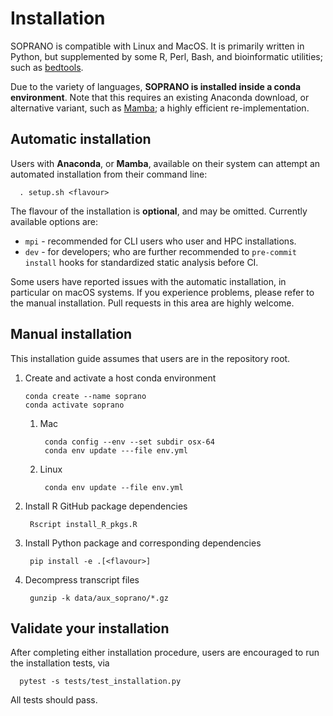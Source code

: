 # Installation

SOPRANO is compatible with Linux and MacOS. It is primarily written in Python,
but supplemented by some R, Perl, Bash, and bioinformatic utilities; such as
[bedtools](https://bedtools.readthedocs.io/en/latest/).

Due to the variety of languages, **SOPRANO is installed inside a conda
environment**. Note that this requires an existing Anaconda download, or
alternative variant, such as
[Mamba](https://mamba.readthedocs.io/en/latest/index.html); a highly efficient
re-implementation.

## Automatic installation

Users with **Anaconda**, or **Mamba**, available on their system can attempt an
automated installation from their command line:

      . setup.sh <flavour>

The flavour of the installation is **optional**, and may be omitted. Currently
available options are:  

- `mpi` - recommended for CLI users who user and HPC installations.  
- `dev` - for developers; who are further recommended to `pre-commit install`
hooks for standardized static analysis before CI.  

Some users have reported issues with the automatic installation, in particular
on macOS systems. If you experience problems, please refer to the manual
installation. Pull requests in this area are highly welcome.

## Manual installation

This installation guide assumes that users are in the repository root.

1. Create and activate a host conda environment

       conda create --name soprano
       conda activate soprano

   1. Mac

           conda config --env --set subdir osx-64
           conda env update ---file env.yml

   2. Linux

           conda env update --file env.yml

2. Install R GitHub package dependencies

        Rscript install_R_pkgs.R

3. Install Python package and corresponding dependencies

        pip install -e .[<flavour>]

4. Decompress transcript files

        gunzip -k data/aux_soprano/*.gz

## Validate your installation

After completing either installation procedure, users are encouraged to run
the installation tests, via

      pytest -s tests/test_installation.py

All tests should pass.
